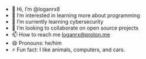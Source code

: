 - 👋 Hi, I’m @loganrx8
- 👀 I’m interested in learning more about programming 
- 🌱 I’m currently learning cybersecurity
- 💞️ I’m looking to collaborate on open source projects
- 📫 How to reach me loganrx@proton.me
- 😄 Pronouns: he/him
- ⚡ Fun fact: I like animals, computers, and cars.

<!---
loganrx8/loganrx8 is a ✨ special ✨ repository because its `README.md` (this file) appears on your GitHub profile.
You can click the Preview link to take a look at your changes.
--->
